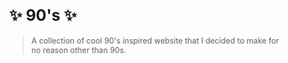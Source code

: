 # ✨ 90's ✨

> A collection of cool 90's inspired website that I decided to make for
> no reason other than 90s.
